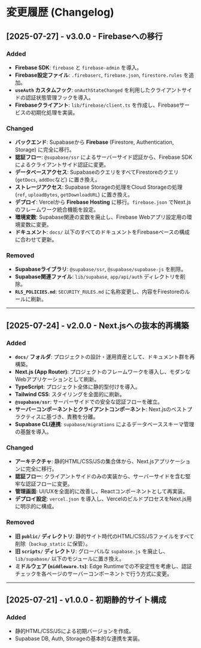 # 変更履歴 (Changelog)

## [2025-07-27] - v3.0.0 - Firebaseへの移行

### Added
- **Firebase SDK**: `firebase` と `firebase-admin` を導入。
- **Firebase設定ファイル**: `.firebaserc`, `firebase.json`, `firestore.rules` を追加。
- **`useAuth` カスタムフック**: `onAuthStateChanged` を利用したクライアントサイドの認証状態管理フックを導入。
- **Firebaseクライアント**: `lib/firebase/client.ts` を作成し、Firebaseサービスの初期化処理を実装。

### Changed
- **バックエンド**: Supabaseから **Firebase** (Firestore, Authentication, Storage) に完全に移行。
- **認証フロー**: `@supabase/ssr` によるサーバーサイド認証から、Firebase SDKによるクライアントサイド認証に変更。
- **データベースアクセス**: SupabaseのクエリをすべてFirestoreのクエリ (`getDocs`, `addDoc`など) に置き換え。
- **ストレージアクセス**: Supabase Storageの処理をCloud Storageの処理 (`ref`, `uploadBytes`, `getDownloadURL`) に置き換え。
- **デプロイ**: Vercelから **Firebase Hosting** に移行。`firebase.json` でNext.jsのフレームワーク統合機能を設定。
- **環境変数**: Supabase関連の変数を廃止し、Firebase Webアプリ設定用の環境変数に変更。
- **ドキュメント**: `docs/` 以下のすべてのドキュメントをFirebaseベースの構成に合わせて更新。

### Removed
- **Supabaseライブラリ**: `@supabase/ssr`, `@supabase/supabase-js` を削除。
- **Supabase関連ファイル**: `lib/supabase`, `app/api/auth` ディレクトリを削除。
- **`RLS_POLICIES.md`**: `SECURITY_RULES.md` に名称変更し、内容をFirestoreのルールに刷新。

---

## [2025-07-24] - v2.0.0 - Next.jsへの抜本的再構築

### Added
- **`docs/` フォルダ**: プロジェクトの設計・運用資産として、ドキュメント群を再構築。
- **Next.js (App Router)**: プロジェクトのフレームワークを導入し、モダンなWebアプリケーションとして刷新。
- **TypeScript**: プロジェクト全体に静的型付けを導入。
- **Tailwind CSS**: スタイリングを全面的に刷新。
- **`@supabase/ssr`**: サーバーサイドでの安全な認証フローを確立。
- **サーバーコンポーネントとクライアントコンポーネント**: Next.jsのベストプラクティスに基づき、責務を分離。
- **Supabase CLI連携**: `supabase/migrations` によるデータベーススキーマ管理の基盤を導入。

### Changed
- **アーキテクチャ**: 静的HTML/CSS/JSの集合体から、Next.jsアプリケーションに完全に移行。
- **認証フロー**: クライアントサイドのみの実装から、サーバーサイドを含む堅牢な認証フローに変更。
- **管理画面**: UI/UXを全面的に改善し、Reactコンポーネントとして再実装。
- **デプロイ設定**: `vercel.json` を導入し、VercelのビルドプロセスをNext.js用に明示的に構成。

### Removed
- **旧 `public/` ディレクトリ**: 静的サイト時代のHTML/CSS/JSファイルをすべて削除（`backup_static` に保管）。
- **旧 `scripts/` ディレクトリ**: グローバルな `supabase.js` を廃止し、`lib/supabase/` 以下のモジュールに置き換え。
- **ミドルウェア (`middleware.ts`)**: Edge Runtimeでの不安定性を考慮し、認証チェックを各ページのサーバーコンポーネントで行う方式に変更。

---

## [2025-07-21] - v1.0.0 - 初期静的サイト構成

### Added
- 静的HTML/CSS/JSによる初期バージョンを作成。
- Supabase DB, Auth, Storageの基本的な連携を実装。